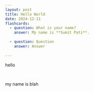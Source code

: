 ```yaml
---
layout: post
title: Hello World
date: 2024-12-11
flashcards: 
  - question: What is your name?
    answer: My name is **Sumit Pati**.
            
  - question: Question
    answer: Answer
            
---
```


hello

‌

my name is blah
        